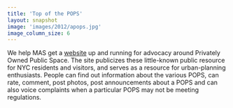 ```yaml
---
title: 'Top of the POPS'
layout: snapshot
image: 'images/2012/apops.jpg'
image_column_size: 6
---
```


We help MAS get a <a href="http://apops.mas.org/">website</a> up and running for advocacy around Privately Owned Public Space. The site publicizes these little-known public resource for NYC residents and visitors, and serves as a resource for urban-planning enthusiasts. People can find out information about the various POPS, can rate, comment, post photos, post announcements about a POPS and can also voice complaints when a particular POPS may not be meeting regulations.